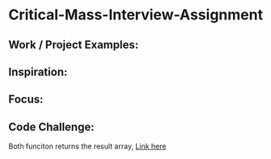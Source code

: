 # Critical-Mass-Interview-Assignment

## Work / Project Examples:

## Inspiration:

## Focus:

## Code Challenge:
Both funciton returns the result array, [Link here](https://codepen.io/aaroncoolliu/pen/pLYvQq)
